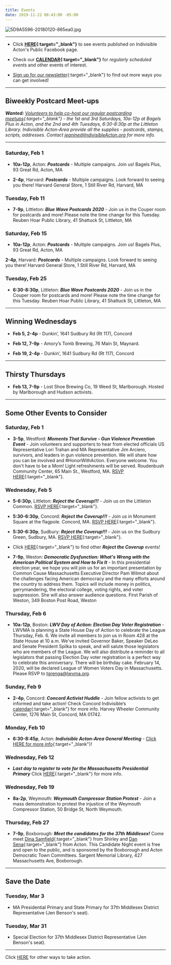 ```yaml
---
title: Events
date: 2019-11-22 08:43:00 -05:00
---
```


![5D9A5596-20180120-865ea0.jpg](/uploads/5D9A5596-20180120-865ea0.jpg)

---

* Click **[HERE](https://www.facebook.com/pg/IndivisibleActon/events/?ref=page_internal){:target="_blank"}** to see events published on Indivisible Acton's Public Facebook page.


* Check our **[CALENDAR](http://www.indivisibleacton.org/calendar.html){:target="_blank"}** for *regularly scheduled events* and other events of interest.

* [Sign up for our newsletter](https://actionnetwork.org/forms/join-indivisible-acton?source=direct_link&referrer=group-indivisible-acton){:target="_blank"} to find out more ways you can get involved!

---

## Biweekly Postcard Meet-ups

***Wanted:*** *[Volunteers to help co-host our regular postcarding meetups](https://docs.google.com/document/d/1tGz3UiSv7p4vvcSHpVPkQQqwchNw3OzOec4BoEzGRjU/edit?usp=sharing){:target="_blank"} - the 1st and 3rd Saturdays, 10a-12p at Bagels Plus in Acton, and the 2nd and 4th Tuesdays, 6:30-8:30p at the Littleton Library.  Indivisible Acton-Area provide all the supplies - postcards, stamps, scripts, addresses.  Contact jeanine@IndivisibleActon.org for more info.*

---

### Saturday, Feb 1

* **10a-12p**, Acton: ***Postcards*** - Multiple campaigns.  Join us!  Bagels Plus, 93 Great Rd, Acton, MA

* **2-4p**, Harvard:  ***Postcards*** - Multiple campaigns. Look forward to seeing you there!  Harvard General Store, 1 Still River Rd, Harvard, MA

### Tuesday, Feb 11

* **7-9p**, Littleton: ***Blue Wave Postcards 2020*** - Join us in the Couper room for postcards and more!  Please note the time change for this Tuesday.  Reuben Hoar Public Library, 41 Shattuck St, Littleton, MA

### Saturday, Feb 15

* **10a-12p**, Acton: ***Postcards*** - Multiple campaigns.  Join us!  Bagels Plus, 93 Great Rd, Acton, MA

**2-4p**, Harvard:  ***Postcards*** - Multiple campaigns. Look forward to seeing you there!  Harvard General Store, 1 Still River Rd, Harvard, MA 


### Tuesday, Feb 25

* **6:30-8:30p**, Littleton: ***Blue Wave Postcards 2020*** - Join us in the Couper room for postcards and more!  Please note the time change for this Tuesday.  Reuben Hoar Public Library, 41 Shattuck St, Littleton, MA

---

## Winning Wednesdays

* **Feb 5, 2-4p** - Dunkin’, 1641 Sudbury Rd (Rt 117), Concord

* **Feb 12, 7-9p** - Amory’s Tomb Brewing, 76 Main St, Maynard.

* **Feb 19, 2-4p** - Dunkin’, 1641 Sudbury Rd (Rt 117), Concord

---

## Thirsty Thursdays

* **Feb 13, 7-9p** - Lost Shoe Brewing Co, 19 Weed St, Marlborough.  Hosted by Marlborough and Hudson activists.  

---

## Some Other Events to Consider

### Saturday, Feb 1

* **3-5p**, Westford:  ***Moments That Survive - Gun Violence Prevention Event*** - Join volunteers and supporters to hear from elected officials US Representative Lori Trahan and MA Representative Jim Arciero, survivors, and leaders in gun violence prevention. We will share how you can be involved and #HonorWithAction. Everyone welcome. You don't have to be a Mom! Light refreshments will be served.  Roudenbush Community Center, 65 Main St., Westford, MA.  [RSVP HERE](https://act.everytown.org/event/moms-demand-action-event/30540){:target="_blank"}.

### Wednesday, Feb 5

* **5-6:30p**, Littleton:  ***Reject the Coverup!!!*** - Join us on the Littleton Common. [RSVP HERE](https://actionnetwork.org/events/reject-the-coverup-rally-4?source=direct_link&){:target="_blank"}.

* **5:30-6:30p**, Concord: ***Reject the Coverup!!!*** - Join us in Monument Square at the flagpole.  Concord, MA. [RSVP HERE](https://actionnetwork.org/events/concord-rejects-the-coverup){:target="_blank"}.

* **5:30-6:30p**, Sudbury: ***Reject the Coverup!!!*** - Join us on the Sudbury Green, Sudbury, MA. [RSVP HERE](https://actionnetwork.org/events/reject-the-coverup-56){:target="_blank"}.

* Click [HERE](https://rejectthecoverup.org){:target="_blank"} to find other ***Reject the Coverup*** events!


* **7-9p**, Weston:  ***Democratic Dysfunction: What's Wrong with the American Political System and How to Fix It*** - In this presidential election year, we hope you will join us for an important presentation by Common Cause Massachusetts Executive Director Pam Wilmot about the challenges facing American democracy and the many efforts around the country to address them. Topics will include money in politics, gerrymandering, the electoral college, voting rights, and voter suppression. She will also answer audience questions. First Parish of Weston, 349 Boston Post Road, Weston

### Thursday, Feb 6

* **10a-12p**, Boston:  ***LWV Day of Action: Election Day Voter Registration*** - LWVMA is planning a State House Day of Action to celebrate the League Thursday, Feb. 6. We invite all members to join us in Room 428 at the State House at 10 a.m. We've invited Governor Baker, Speaker DeLeo and Senate President Spilka to speak, and will salute those legislators who are members of the League. We will also distribute a reminder to all legislators that passing Election Day voter registration is a perfect way to celebrate this anniversary. There will be birthday cake. February 14, 2020, will be declared League of Women Voters Day in Massachusetts.  Please RSVP to tgrenga@lwvma.org.

### Sunday, Feb 9

* **2-4p**, Concord: ***Concord Activist Huddle*** - Join fellow activists to get informed and take action! Check Concord Indivisible’s [calendar](https://concordindivisible.org/current-actions/){:target="_blank"} for more info. Harvey Wheeler Community Center, 1276 Main St, Concord, MA 01742.

### Monday, Feb 10

* **6:30-8:45p**, Acton: ***Indivisible Acton-Area General Meeting*** - [Click HERE for more info](http://www.indivisibleacton.org/2020/02/09/general-meeting-and-future-plans.html){:target="_blank"}!  

### Wednesday, Feb 12

* ***Last day to register to vote for the Massachusetts Presidential Primary*** Click [HERE](https://www.rockthevote.org/voting-information/election-dates-deadlines/massachusetts/){:target="_blank"} for more info.

### Wednesday, Feb 19

* **8a-2p**, Weymouth: ***Weymouth Compressor Station Protest*** - Join a mass demonstration to protest the injustice of the Weymouth Compressor Station, 50 Bridge St, North Weymouth.  

### Thursday, Feb 27  

* **7-9p**, Boxborough:  ***Meet the candidates for the 37th Middlesex!*** Come meet [Dina Samfield](https://www.facebook.com/dinasamfieldma/){:target="_blank"} from Shirley and [Dan Sena](https://www.facebook.com/DanSenaForStateRep/){:target="_blank"} from Acton.  This Candidate Night event is free and open to the public, and is sponsored by the Boxborough and Acton Democratic Town Committees. Sargent Memorial Library, 427 Massachusetts Ave, Boxborough. 


---

## Save the Date

### Tuesday, Mar 3

* MA Presidential Primary and State Primary for 37th Middlesex District Representative (Jen Benson's seat).

### Tuesday, Mar 31

* Special Election for 37th Middlesex District Representative (Jen Benson's seat).

---

Click [HERE](http://www.indivisibleacton.org/take-action.html) for other ways to take action.